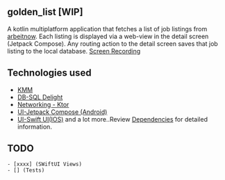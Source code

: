 ## golden_list [WIP]

A kotlin multiplatform application that fetches a list of job listings
from [arbeitnow](https://arbeitnow.com/api/job-board-api). Each listing is displayed via a web-view
in the detail screen (Jetpack Compose). Any routing action to the detail screen saves that job
listing to the local database.
[Screen Recording](screenshot/golden_list.gif)

## Technologies used

- [KMM](https://kotlinlang.org/lp/mobile/)
- [DB-SQL Delight](https://github.com/cashapp/sqldelight)
- [Networking - Ktor](https://ktor.io/)
- [UI-Jetpack Compose (Android)](https://developer.android.com/jetpack/compose)
- [UI-Swift UI(IOS)](https://developer.apple.com/xcode/swiftui/) and a lot more..Review [Dependencies](buildSrc/src/main/kotlin/Dependencies.kt) for detailed
information.

## TODO

    - [xxxx] (SWiftUI Views)
    - [] (Tests)
 
